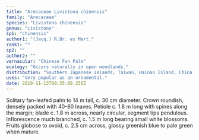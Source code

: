 ```yaml
---
title: "Arecaceae Livistona chinensis"
family: "Arecaceae"
species: "Livistona chinensis"
genus: "Livistona"
sp1: "chinensis"
author1: "(Jacq.) R.Br. ex Mart."
rank1: ""
sp2: ""
author2: ""
vernacular: "Chinese Fan Palm"
ecology: "Occurs naturally in open woodlands."
distribution: "Southern Japanese islands, Taiwan, Hainan Island, China."
uses: "Very popular as an ornamental."
date: 2019-11-13T09:35:09.256Z
---
```

Solitary fan-leafed palm to 14 m tall, c. 30 cm diameter. Crown roundish, densely packed with 40-60 leaves. Petiole c. 1.8 m long with spines along the margin; blade c. 1.8 m across, nearly circular, segment tips pendulous. Inflorescence much branched, c. 1.5 m long bearing small white blossoms. Fruits globose to ovoid, c. 2.5 cm across, glossy greenish blue to pale green when mature.